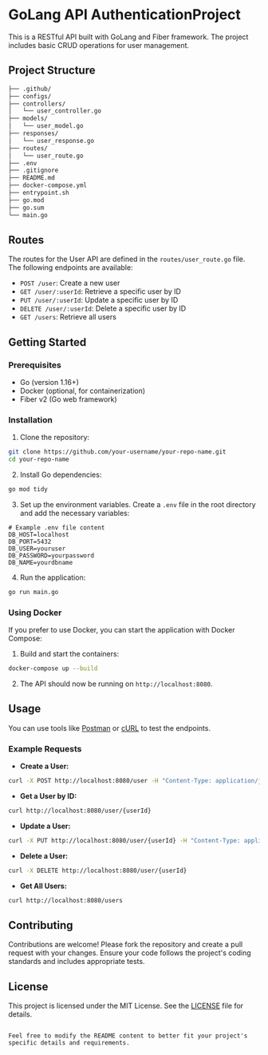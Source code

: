 # GoLang API AuthenticationProject

This is a RESTful API built with GoLang and Fiber framework. The project includes basic CRUD operations for user management.

## Project Structure

```bash
├── .github/
├── configs/
├── controllers/
│   └── user_controller.go
├── models/
│   └── user_model.go
├── responses/
│   └── user_response.go
├── routes/
│   └── user_route.go
├── .env
├── .gitignore
├── README.md
├── docker-compose.yml
├── entrypoint.sh
├── go.mod
├── go.sum
└── main.go
```

## Routes

The routes for the User API are defined in the `routes/user_route.go` file. The following endpoints are available:

- `POST /user`: Create a new user
- `GET /user/:userId`: Retrieve a specific user by ID
- `PUT /user/:userId`: Update a specific user by ID
- `DELETE /user/:userId`: Delete a specific user by ID
- `GET /users`: Retrieve all users

## Getting Started

### Prerequisites

- Go (version 1.16+)
- Docker (optional, for containerization)
- Fiber v2 (Go web framework)

### Installation

1. Clone the repository:

```sh
git clone https://github.com/your-username/your-repo-name.git
cd your-repo-name
```

2. Install Go dependencies:

```sh
go mod tidy
```

3. Set up the environment variables. Create a `.env` file in the root directory and add the necessary variables:

```env
# Example .env file content
DB_HOST=localhost
DB_PORT=5432
DB_USER=youruser
DB_PASSWORD=yourpassword
DB_NAME=yourdbname
```

4. Run the application:

```sh
go run main.go
```

### Using Docker

If you prefer to use Docker, you can start the application with Docker Compose:

1. Build and start the containers:

```sh
docker-compose up --build
```

2. The API should now be running on `http://localhost:8080`.

## Usage

You can use tools like [Postman](https://www.postman.com/) or [cURL](https://curl.se/) to test the endpoints.

### Example Requests

- **Create a User:**

```sh
curl -X POST http://localhost:8080/user -H "Content-Type: application/json" -d '{"name":"John Doe", "email":"john.doe@example.com"}'
```

- **Get a User by ID:**

```sh
curl http://localhost:8080/user/{userId}
```

- **Update a User:**

```sh
curl -X PUT http://localhost:8080/user/{userId} -H "Content-Type: application/json" -d '{"name":"Jane Doe"}'
```

- **Delete a User:**

```sh
curl -X DELETE http://localhost:8080/user/{userId}
```

- **Get All Users:**

```sh
curl http://localhost:8080/users
```

## Contributing

Contributions are welcome! Please fork the repository and create a pull request with your changes. Ensure your code follows the project's coding standards and includes appropriate tests.

## License

This project is licensed under the MIT License. See the [LICENSE](LICENSE) file for details.
```

Feel free to modify the README content to better fit your project's specific details and requirements.
